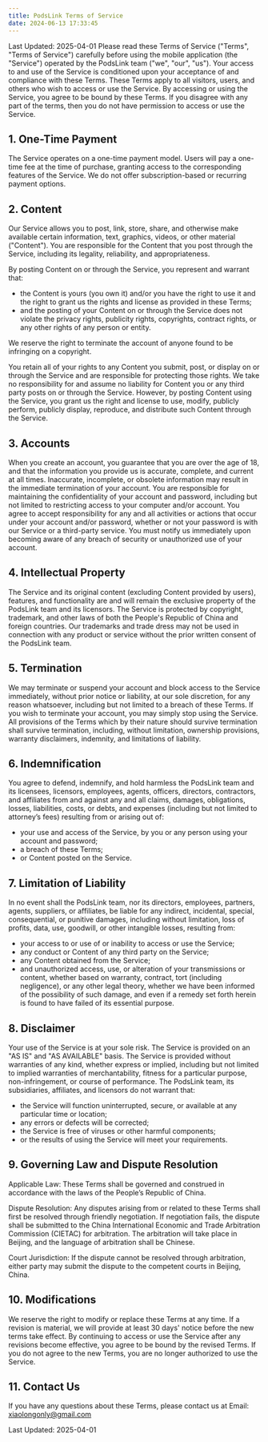 ```yaml
---
title: PodsLink Terms of Service
date: 2024-06-13 17:33:45
---
```

Last Updated: 2025-04-01
Please read these Terms of Service ("Terms", "Terms of Service") carefully before using the mobile application (the "Service") operated by the PodsLink team ("we", "our", "us").
Your access to and use of the Service is conditioned upon your acceptance of and compliance with these Terms. These Terms apply to all visitors, users, and others who wish to access or use the Service.
By accessing or using the Service, you agree to be bound by these Terms. If you disagree with any part of the terms, then you do not have permission to access or use the Service.
## 1. One-Time Payment
   The Service operates on a one-time payment model. Users will pay a one-time fee at the time of purchase, granting access to the corresponding features of the Service. We do not offer subscription-based or recurring payment options.
## 2. Content
Our Service allows you to post, link, store, share, and otherwise make available certain information, text, graphics, videos, or other material ("Content"). You are responsible for the Content that you post through the Service, including its legality, reliability, and appropriateness.

By posting Content on or through the Service, you represent and warrant that: 
- the Content is yours (you own it) and/or you have the right to use it and the right to grant us the rights and license as provided in these Terms;
- and the posting of your Content on or through the Service does not violate the privacy rights, publicity rights, copyrights, contract rights, or any other rights of any person or entity.
   
We reserve the right to terminate the account of anyone found to be infringing on a copyright.

You retain all of your rights to any Content you submit, post, or display on or through the Service and are responsible for protecting those rights. We take no responsibility for and assume no liability for Content you or any third party posts on or through the Service. However, by posting Content using the Service, you grant us the right and license to use, modify, publicly perform, publicly display, reproduce, and distribute such Content through the Service.
## 3. Accounts
   When you create an account, you guarantee that you are over the age of 18, and that the information you provide us is accurate, complete, and current at all times. Inaccurate, incomplete, or obsolete information may result in the immediate termination of your account.
   You are responsible for maintaining the confidentiality of your account and password, including but not limited to restricting access to your computer and/or account. You agree to accept responsibility for any and all activities or actions that occur under your account and/or password, whether or not your password is with our Service or a third-party service. You must notify us immediately upon becoming aware of any breach of security or unauthorized use of your account.
## 4. Intellectual Property
   The Service and its original content (excluding Content provided by users), features, and functionality are and will remain the exclusive property of the PodsLink team and its licensors. The Service is protected by copyright, trademark, and other laws of both the People's Republic of China and foreign countries. Our trademarks and trade dress may not be used in connection with any product or service without the prior written consent of the PodsLink team.
## 5. Termination
   We may terminate or suspend your account and block access to the Service immediately, without prior notice or liability, at our sole discretion, for any reason whatsoever, including but not limited to a breach of these Terms.
   If you wish to terminate your account, you may simply stop using the Service.
   All provisions of the Terms which by their nature should survive termination shall survive termination, including, without limitation, ownership provisions, warranty disclaimers, indemnity, and limitations of liability.
## 6. Indemnification
You agree to defend, indemnify, and hold harmless the PodsLink team and its licensees, licensors, employees, agents, officers, directors, contractors, and affiliates from and against any and all claims, damages, obligations, losses, liabilities, costs, or debts, and expenses (including but not limited to attorney’s fees) resulting from or arising out of: 
- your use and access of the Service, by you or any person using your account and password; 
- a breach of these Terms; 
- or Content posted on the Service.
## 7. Limitation of Liability
In no event shall the PodsLink team, nor its directors, employees, partners, agents, suppliers, or affiliates, be liable for any indirect, incidental, special, consequential, or punitive damages, including without limitation, loss of profits, data, use, goodwill, or other intangible losses, resulting from:
- your access to or use of or inability to access or use the Service; 
- any conduct or Content of any third party on the Service; 
- any Content obtained from the Service; 
- and  unauthorized access, use, or alteration of your transmissions or content, whether based on warranty, contract, tort (including negligence), or any other legal theory, whether we have been informed of the possibility of such damage, and even if a remedy set forth herein is found to have failed of its essential purpose.
## 8. Disclaimer
Your use of the Service is at your sole risk. The Service is provided on an "AS IS" and "AS AVAILABLE" basis. The Service is provided without warranties of any kind, whether express or implied, including but not limited to implied warranties of merchantability, fitness for a particular purpose, non-infringement, or course of performance. 
The PodsLink team, its subsidiaries, affiliates, and licensors do not warrant that:
- the Service will function uninterrupted, secure, or available at any particular time or location; 
- any errors or defects will be corrected;
- the Service is free of viruses or other harmful components; 
- or the results of using the Service will meet your requirements.
## 9. Governing Law and Dispute Resolution

Applicable Law:
These Terms shall be governed and construed in accordance with the laws of the People’s Republic of China.

Dispute Resolution:
Any disputes arising from or related to these Terms shall first be resolved through friendly negotiation. If negotiation fails, the dispute shall be submitted to the China International Economic and Trade Arbitration Commission (CIETAC) for arbitration. The arbitration will take place in Beijing, and the language of arbitration shall be Chinese.

Court Jurisdiction:
If the dispute cannot be resolved through arbitration, either party may submit the dispute to the competent courts in Beijing, China.

## 10. Modifications
We reserve the right to modify or replace these Terms at any time. If a revision is material, we will provide at least 30 days' notice before the new terms take effect. 
By continuing to access or use the Service after any revisions become effective, you agree to be bound by the revised Terms. If you do not agree to the new Terms, you are no longer authorized to use the Service.

## 11. Contact Us
If you have any questions about these Terms, please contact us at Email: xiaolongonly@gmail.com


Last Updated: 2025-04-01
